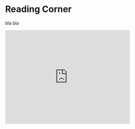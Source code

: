 # Reading Corner

bla bla 

<iframe src="https://leetcode.com/playground/Cv8vdg6e/shared" frameBorder="0" width="400" height="300"></iframe>

